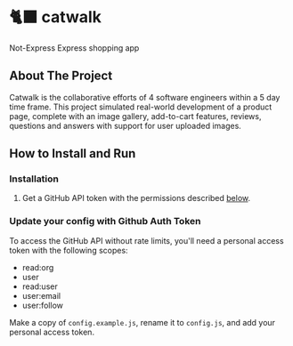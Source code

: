 # 🐈‍⬛ catwalk
Not-Express Express shopping app

## About The Project

Catwalk is the collaborative efforts of 4 software engineers within a 5 day time frame. This project simulated real-world development of a product page, complete with an image gallery, add-to-cart features, reviews, questions and answers with support for user uploaded images.

## How to Install and Run

### Installation
1. Get a GitHub API token with the permissions described [below](#update-your-config-with-github-auth-token).

### Update your config with Github Auth Token
To access the GitHub API without rate limits, you'll need a personal access token with the following scopes:
- read:org
- user
- read:user
- user:email
- user:follow

Make a copy of `config.example.js`, rename it to `config.js`, and add your personal access token.
